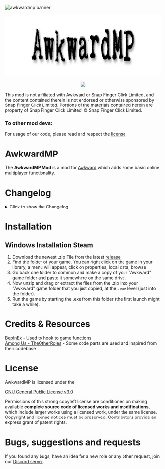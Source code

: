 ![awkwardmp banner]()
<p align="center">
  <img width="1200" height="200" src="./Images/AwkwardMP_Logo.png">
</p>
<p align="center"><a href="https://github.com/AwkwardMP/awk_mod/releases"><img src="https://badgen.net/github/release/AwkwardMP/awk_mod"></a></p>

This mod is not affiliated with Awkward or Snap Finger Click Limited, and the content contained therein is not endorsed or otherwise sponsored by Snap Finger Click Limited. Portions of the materials contained herein are property of Snap Finger Click Limited. © Snap Finger Click Limited.​</p>


### To other mod devs: 
For usage of our code, please read and respect the <a href="#license">license</a>



# AwkwardMP

The **AwkwardMP Mod** is a mod for [Awkward](https://store.steampowered.com/app/769730/Awkward/) which adds some basic online multiplayer functionality.


  
# Changelog
<details>
  <summary>Click to show the Changelog</summary>

**Initial Commit v1.0:**
- AwkwardMP Mod: The initial commit of the Mod
</details>


# Installation

## Windows Installation Steam
1. Download the newest .zip File from the latest [release](https://github.com/AwkwardMP/awk_mod/releases/latest)
2. Find the folder of your game. You can right click on the game in your library, a menu will appear, click on properties, local data, browse
3. Go back one folder to common and make a copy of your "Awkward" game folder and paste it somewhere on the same drive.
4. Now unzip and drag or extract the files from the .zip into your "Awkward" game folder that you just copied, at the `.exe` level (just into the folder).
5. Run the game by starting the .exe from this folder (the first launch might take a while).

# Credits & Resources

[BepInEx](https://github.com/BepInEx) - Used to hook to game functions\
[Among Us - TheOtherRoles](https://github.com/TheOtherRolesAU/TheOtherRoles) - Some code parts are used and inspired from their codebase


# License
AwkwardMP is licensed under the

[GNU General Public License v3.0](https://github.com/AwkwardMP/awk_mod/blob/main/LICENSE)

Permissions of this strong copyleft license are conditioned on making available **complete source code of licensed works and modifications**, which include larger works using a licensed work, under the same license. Copyright and license notices must be preserved. Contributors provide an express grant of patent rights.

# Bugs, suggestions and requests
If you found any bugs, have an idea for a new role or any other request, join our [Discord server](https://discord.gg/FJ2rezfNu8).